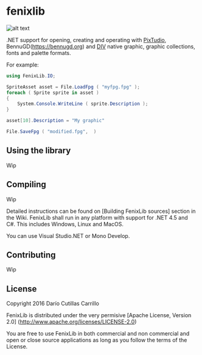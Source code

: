# fenixlib
![alt text](https://dacucar.com/fenixlib/fenixlib.png "FenixLib Logo")

.NET support for opening, creating and operating with [PixTudio](https://pixtudio.org), 
BennuGD(https://bennugd.org) and [DIV](http://div-arena.co.uk/) native graphic, 
graphic collections, fonts and palette formats.

For example:
```csharp
using FenixLib.IO;

SpriteAsset asset = File.LoadFpg ( "myfpg.fpg" );
foreach ( Sprite sprite in asset )
{
	System.Console.WriteLine ( sprite.Description );
}

asset[10].Description = "My graphic"

File.SaveFpg ( "modified.fpg",  )
```
## Using the library
Wip
## Compiling
Wip

Detailed instructions can be found on [Building FenixLib sources] section in the Wiki.
FenixLib shall run in any platform with support for .NET 4.5 and C#. This includes
Windows, Linux and MacOS.

You can use Visual Studio.NET or Mono Develop.
## Contributing
Wip
## License
Copyright 2016 Darío Cutillas Carrillo

FenixLib is distributed under the very permisive 
[Apache License, Version 2.0] (http://www.apache.org/licenses/LICENSE-2.0)

You are free to use FenixLib in both commercial and non commercial and 
open or close source applications as long as you follow the terms of the 
License.
